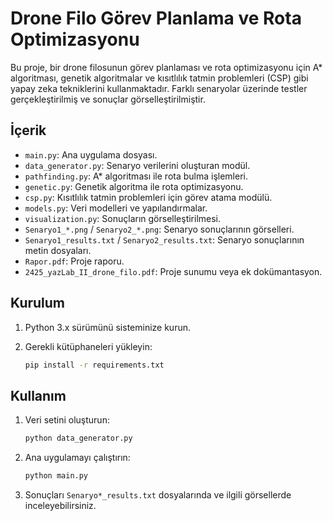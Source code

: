 # Drone Filo Görev Planlama ve Rota Optimizasyonu

Bu proje, bir drone filosunun görev planlaması ve rota optimizasyonu için A* algoritması, genetik algoritmalar ve kısıtlılık tatmin problemleri (CSP) gibi yapay zeka tekniklerini kullanmaktadır.
Farklı senaryolar üzerinde testler gerçekleştirilmiş ve sonuçlar görselleştirilmiştir.

## İçerik

- `main.py`: Ana uygulama dosyası.
- `data_generator.py`: Senaryo verilerini oluşturan modül.
- `pathfinding.py`: A* algoritması ile rota bulma işlemleri.
- `genetic.py`: Genetik algoritma ile rota optimizasyonu.
- `csp.py`: Kısıtlılık tatmin problemleri için görev atama modülü.
- `models.py`: Veri modelleri ve yapılandırmalar.
- `visualization.py`: Sonuçların görselleştirilmesi.
- `Senaryo1_*.png` / `Senaryo2_*.png`: Senaryo sonuçlarının görselleri.
- `Senaryo1_results.txt` / `Senaryo2_results.txt`: Senaryo sonuçlarının metin dosyaları.
- `Rapor.pdf`: Proje raporu.
- `2425_yazLab_II_drone_filo.pdf`: Proje sunumu veya ek dokümantasyon.

## Kurulum

1. Python 3.x sürümünü sisteminize kurun.
2. Gerekli kütüphaneleri yükleyin:

   ```bash
   pip install -r requirements.txt
   ```

## Kullanım

1. Veri setini oluşturun:

   ```bash
   python data_generator.py
   ```

2. Ana uygulamayı çalıştırın:

   ```bash
   python main.py
   ```

3. Sonuçları `Senaryo*_results.txt` dosyalarında ve ilgili görsellerde inceleyebilirsiniz.
